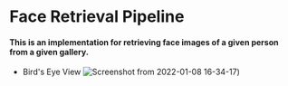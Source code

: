 # Face Retrieval Pipeline
#### This is an implementation for retrieving face images of a given person from a given gallery.
- Bird's Eye View
![Screenshot from 2022-01-08 16-34-17](https://user-images.githubusercontent.com/79300456/148645253-d10ff3b0-947b-4450-9d62-7fd9b6b15419.png))
